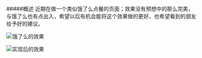 #####概述
近期在做一个类似饿了么点餐的页面；效果没有预想中的那么完美，与饿了么也有点出入，希望以后有机会能将这个效果做的更好，也希望看到的朋友给予好的建议。

![饿了么的效果](http://upload-images.jianshu.io/upload_images/1162505-a72ba3456fc1d1dc.gif?imageMogr2/auto-orient/strip)

![实现后的效果](http://upload-images.jianshu.io/upload_images/1162505-39c8c46cacd826b2.gif?imageMogr2/auto-orient/strip)